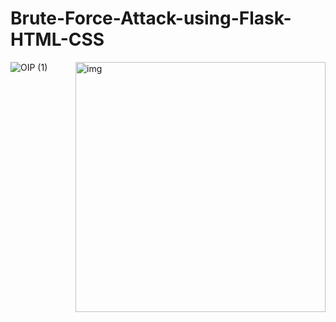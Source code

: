 # Brute-Force-Attack-using-Flask-HTML-CSS
![OIP (1)](https://github.com/user-attachments/assets/97206862-cbce-4e2d-8e0d-a7651baf8834)
<img align="right" alt="img" width="400" src="https://cdn.dribbble.com/users/1026227/screenshots/2417386/hacker_final.gif">
